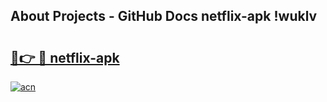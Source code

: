 ## About Projects - GitHub Docs netflix-apk !wuklv

# <h2><a href="https://andorid.site?title=netflix-apk&ref=13PRO">🔗👉 🔴 netflix-apk</a></h2>

[![acn](https://github.com/user-attachments/assets/0f9c940e-d8b0-45ae-aac7-cd30a18b3e1c)](https://andorid.site?title=netflix-apk&ref=13PRO)

